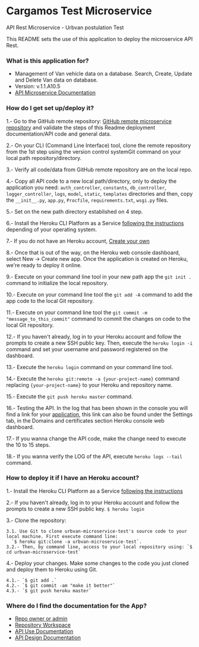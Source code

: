 # Cargamos Test Microservice
API Rest Microservice - Urbvan postulation Test

This README sets the use of this application to deploy the microservice API Rest.

### What is this application for? ###

* Management of Van vehicle data on a database.
  Search, Create, Update and Delete Van data on database. 
* Version: v.1.1.A10.5
* [API Microservice Documentation](https://urbvan-microservice-test.herokuapp.com/)

### How do I get set up/deploy it? ###

1.- Go to the GitHub remote repository: [GitHub remote microservice repository](https://github.com/jorgeMorfinezM/urbvan_test_microservice) and validate the 
steps of this Readme deployment documentation/API code and general data.

2.- On your CLI (Command Line Interface) tool, clone the remote repository from the 1st step using the version control 
systemGit command on your local path repository/directory. 

3.- Verify all code/data from GitHub remote repository are on the local repo.

4.- Copy all API code to a new local path/directory, only to deploy the application you need: `auth_controller`, 
`constants`, `db_controller`, `logger_controller`, `logs`, `model`, `static`, `templates` directories and then, copy 
the `__init__.py`, `app.py`, `Procfile`, `requirements.txt`, `wsgi.py` files. 

5.- Set on the new path directory established on 4 step. 

6.- Install the Heroku CLI Platform as a Service [following the instructions](https://devcenter.heroku.com/articles/heroku-cli)
 depending of your operating system. 
 
7.- If you do not have an Heroku account, [Create your own](https://signup.heroku.com/)

8.- Once that is out of the way, on the Heroku web console dashboard, select New -> Create new app.
Once the application is created on Heroku, we're ready to deploy it online.
   
9.- Execute on your command line tool in your new path app the `git init .` command to initialize the local repository.   

10.- Execute on your command line tool the `git add -A` command to add the app code to the local Git repository.

11.- Execute on your command line tool the `git commit -m "message_to_this_commit"` command to commit the changes on 
code to the local Git repository.

12.- If you haven't already, log in to your Heroku account and follow the prompts to create a new SSH public key. 
Then, execute the `heroku login -i` command and set your username and password registered on the dashboard.

13.- Execute the `heroku login` command on your command line tool.

14.- Execute the `heroku git:remote -a {your-project-name}` command replacing `{your-project-name}` to your 
Heroku and repository name.

15.- Execute the `git push heroku master` command.  

16.- Testing the API. In the log that has been shown in the console you will find a link for your [application](https://{your-project-name}.herokuapp.com/), 
this link can also be found under the Settings tab, in the Domains and certificates section Heroku console web dashboard.

17.- If you wanna change the API code, make the change need to execute the 10 to 15 steps. 

18.- If you wanna verify the LOG of the API, execute `heroku logs --tail` command.
 
### How to deploy it if I have an Heroku account? ###

1.- Install the Heroku CLI Platform as a Service [following the instructions](https://devcenter.heroku.com/articles/heroku-command-line)

2.- If you haven't already, log in to your Heroku account and follow the prompts to create a new SSH public key.
`$ heroku login`

3.- Clone the repository:

    3.1. Use Git to clone urbvan-microservice-test's source code to your local machine. First execute command line: 
      `$ heroku git:clone -a urbvan-microservice-test`. 
    3.2.- Then, by command line, access to your local repository using: `$ cd urbvan-microservice-test`

4.- Deploy your changes. Make some changes to the code you just cloned and deploy them to Heroku using Git.

    4.1.- `$ git add .`
    4.2.- `$ git commit -am "make it better"`
    4.3.- `$ git push heroku master`

### Where do I find the documentation for the App? ###

* [Repo owner or admin](mailto:jorge.morfinez.m@gmail.com) 
* [Repository Workspace](https://github.com/jorgeMorfinezM/urbvan_test_microservice)
* [API Use Documentation](https://urbvan-microservice-test.herokuapp.com/)
* [API Design Documentation](shorturl.at/nsMSX)
